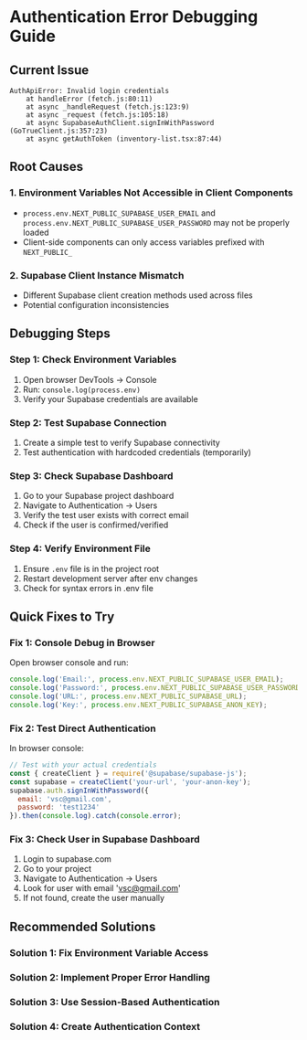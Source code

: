 # Authentication Error Debugging Guide

## Current Issue
```
AuthApiError: Invalid login credentials
    at handleError (fetch.js:80:11)
    at async _handleRequest (fetch.js:123:9)
    at async _request (fetch.js:105:18)
    at async SupabaseAuthClient.signInWithPassword (GoTrueClient.js:357:23)
    at async getAuthToken (inventory-list.tsx:87:44)
```

## Root Causes

### 1. Environment Variables Not Accessible in Client Components
- `process.env.NEXT_PUBLIC_SUPABASE_USER_EMAIL` and `process.env.NEXT_PUBLIC_SUPABASE_USER_PASSWORD` may not be properly loaded
- Client-side components can only access variables prefixed with `NEXT_PUBLIC_`

### 2. Supabase Client Instance Mismatch
- Different Supabase client creation methods used across files
- Potential configuration inconsistencies

## Debugging Steps

### Step 1: Check Environment Variables
1. Open browser DevTools → Console
2. Run: `console.log(process.env)`
3. Verify your Supabase credentials are available

### Step 2: Test Supabase Connection
1. Create a simple test to verify Supabase connectivity
2. Test authentication with hardcoded credentials (temporarily)

### Step 3: Check Supabase Dashboard
1. Go to your Supabase project dashboard
2. Navigate to Authentication → Users
3. Verify the test user exists with correct email
4. Check if the user is confirmed/verified

### Step 4: Verify Environment File
1. Ensure `.env` file is in the project root
2. Restart development server after env changes
3. Check for syntax errors in .env file

## Quick Fixes to Try

### Fix 1: Console Debug in Browser
Open browser console and run:
```javascript
console.log('Email:', process.env.NEXT_PUBLIC_SUPABASE_USER_EMAIL);
console.log('Password:', process.env.NEXT_PUBLIC_SUPABASE_USER_PASSWORD);
console.log('URL:', process.env.NEXT_PUBLIC_SUPABASE_URL);
console.log('Key:', process.env.NEXT_PUBLIC_SUPABASE_ANON_KEY);
```

### Fix 2: Test Direct Authentication
In browser console:
```javascript
// Test with your actual credentials
const { createClient } = require('@supabase/supabase-js');
const supabase = createClient('your-url', 'your-anon-key');
supabase.auth.signInWithPassword({
  email: 'vsc@gmail.com',
  password: 'test1234'
}).then(console.log).catch(console.error);
```

### Fix 3: Check User in Supabase Dashboard
1. Login to supabase.com
2. Go to your project
3. Navigate to Authentication → Users
4. Look for user with email 'vsc@gmail.com'
5. If not found, create the user manually

## Recommended Solutions

### Solution 1: Fix Environment Variable Access
### Solution 2: Implement Proper Error Handling
### Solution 3: Use Session-Based Authentication
### Solution 4: Create Authentication Context
